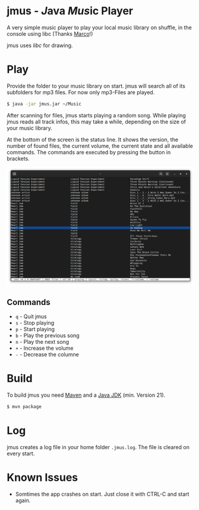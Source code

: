 jmus - *J*ava *Mus*ic Player
=============================

A very simple music player to play your local music library on shuffle,
in the console using libc (Thanks [Marco](https://www.youtube.com/watch?v=kT4JYQi9w4w)!)

jmus uses *libc* for drawing.

# Play

Provide the folder to your music library on start. jmus will search all of its subfolders
for mp3 files. For now only mp3-Files are played.

```bash
$ java -jar jmus.jar ~/Music
```

After scanning for files, jmus starts playing a random song. While playing jmus reads all
track infos, this may take a while, depending on the size of your music library.

At the bottom of the screen is the status line. It shows the version, the number of found
files, the current volume, the current state and all available commands. The commands are
executed by pressing the button in brackets.

![Main screen](doc/screen01.png)

## Commands

* `q` - Quit jmus
* `s` - Stop playing
* `p` - Start playing
* `b` - Play the previous song
* `n` - Play the next song
* `+` - Increase the volume
* `-` - Decrease the columne

# Build

To build jmus you need [Maven](https://maven.apache.org/) and a [Java JDK](https://openjdk.org/)
(min. Version 21).

```bash
$ mvn package
```

# Log

jmus creates a log file in your home folder `.jmus.log`. The file is cleared on every start.

# Known Issues

* Somtimes the app crashes on start. Just close it with CTRL-C and start again.